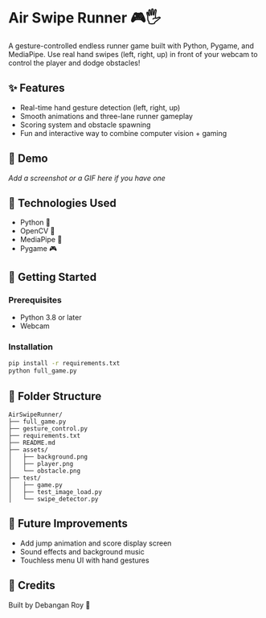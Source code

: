 
# Air Swipe Runner 🎮🖐️

A gesture-controlled endless runner game built with Python, Pygame, and MediaPipe. Use real hand swipes (left, right, up) in front of your webcam to control the player and dodge obstacles!

## ✨ Features

- Real-time hand gesture detection (left, right, up)
- Smooth animations and three-lane runner gameplay
- Scoring system and obstacle spawning
- Fun and interactive way to combine computer vision + gaming

## 📸 Demo

*Add a screenshot or a GIF here if you have one*

## 🧠 Technologies Used

- Python 🐍
- OpenCV 🎥
- MediaPipe 🤖
- Pygame 🎮

## 🚀 Getting Started

### Prerequisites

- Python 3.8 or later
- Webcam

### Installation

```bash
pip install -r requirements.txt
python full_game.py
```

## 📂 Folder Structure

```
AirSwipeRunner/
├── full_game.py
├── gesture_control.py
├── requirements.txt
├── README.md
├── assets/
│   ├── background.png
│   ├── player.png
│   └── obstacle.png
├── test/
│   ├── game.py
│   ├── test_image_load.py
│   └── swipe_detector.py
```

## 🧩 Future Improvements

- Add jump animation and score display screen
- Sound effects and background music
- Touchless menu UI with hand gestures

## 🙌 Credits

Built by Debangan Roy 🚀

